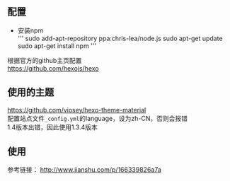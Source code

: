 ## 配置
* 安装npm  
'''
sudo add-apt-repository ppa:chris-lea/node.js
sudo apt-get update
sudo apt-get install npm
'''

根据官方的github主页配置  
https://github.com/hexojs/hexo  



## 使用的主题

https://github.com/viosey/hexo-theme-material  
配置站点文件`_config.yml`的language，设为zh-CN，否则会报错  
1.4版本出错，因此使用1.3.4版本

## 使用  
参考链接： http://www.jianshu.com/p/166339826a7a  

